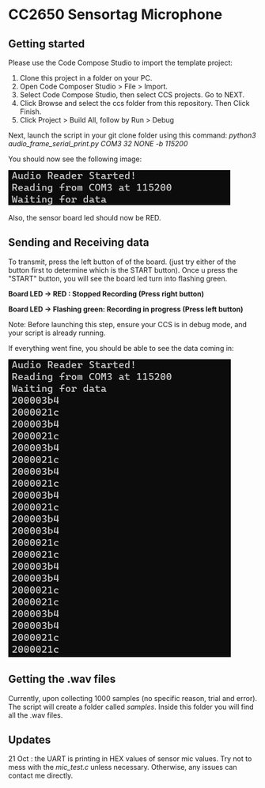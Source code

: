 # CC2650 Sensortag Microphone

## Getting started 
Please use the Code Compose Studio to import the template project:  
1. Clone this project in a folder on your PC. 
2. Open Code Composer Studio > File > Import.  
3. Select Code Compose Studio, then select CCS projects. Go to NEXT.  
4. Click Browse and select the ccs folder from this repository. Then Click Finish.  
5.  Click Project > Build All,  follow by Run > Debug 

Next, launch the script in your git clone folder using this command:
*python3 audio_frame_serial_print.py COM3 32 NONE -b 115200*

You should now see the following image:

![waiting_data](images/waiting_data.jpg)

Also, the sensor board led should now be RED. 
## Sending and Receiving data
To transmit, press the left button of of the board. (just try either of the button first to determine which is the START button). Once u press the "START" button, you will see the board led turn into flashing green.

**Board LED -> RED : Stopped Recording (Press right button)**

**Board LED -> Flashing green: Recording in progress (Press left button)** 

Note: Before launching this step, ensure your CCS is in debug mode, and your script is already running.

If everything went fine, you should be able to see the data coming in:

![transmiting](images/with_data.png)


## Getting the .wav files 
Currently, upon collecting 1000 samples (no specific reason, trial and error). The script will create a folder called *samples*. Inside this folder you will find all the .wav files.

## Updates 
21 Oct : the UART is printing in HEX values of sensor mic values. 
Try not to mess with the *mic_test.c* unless necessary. Otherwise, any issues can contact me directly. 
